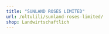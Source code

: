 ```yaml
---
title: "SUNLAND ROSES LIMITED"
url: /oltulili/sunland-roses-limited/
shop: Landwirtschaftlich
---
```

